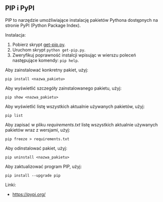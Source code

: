 
## PIP i PyPI

PIP to narzędzie umożliwiające instalację pakietów Pythona dostępnych na stronie PyPI (Python Package Index).

Instalacja:

1. Pobierz skrypt <a href="https://bootstrap.pypa.io/get-pip.py">get-pip.py</a>.
1. Uruchom skrypt <code>python get-pip.py</code>.
1. Zweryfikuj poprawność instalcji wpisując w wierszu poleceń następujące komendy: <code>pip help</code>.

Aby zainstalować konkretny pakiet, użyj:

```
pip install <nazwa_pakietu>
```
    
Aby wyświetlić szczegóły zainstalowanego pakietu, użyj:
    
```
pip show <nazwa_pakietu>
```

Aby wyświetlić listę wszystkich aktualnie używanych pakietów, użyj:

```
pip list
```

Aby zapisać w pliku *requirements.txt* listę wszystkich aktualnie używanych pakietów wraz z wersjami, użyj:

```
pip freeze > requirements.txt
```
    
Aby odinstalować pakiet, użyj:

```
pip uninstall <nazwa_pakietu>
```

Aby zaktualizować program PIP, użyj:
    
```
pip install --upgrade pip
```

Linki:

* https://pypi.org/
